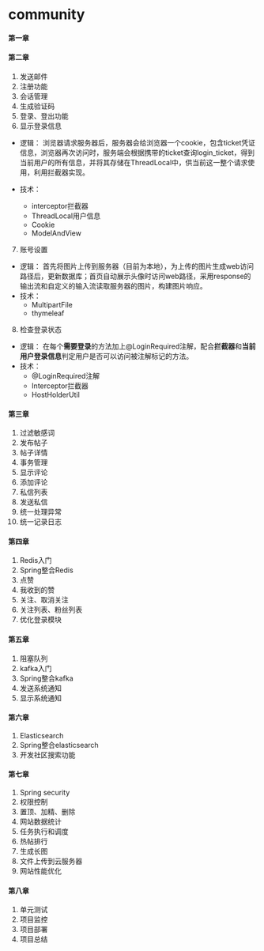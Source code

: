 # community

#### 第一章
#### 第二章
1. 发送邮件
2. 注册功能
3. 会话管理 
4. 生成验证码
5. 登录、登出功能
6. 显示登录信息
- 逻辑：
浏览器请求服务器后，服务器会给浏览器一个cookie，包含ticket凭证信息，浏览器再次访问时，服务端会根据携带的ticket查询login_ticket，得到当前用户的所有信息，并将其存储在ThreadLocal中，供当前这一整个请求使用，利用拦截器实现。

- 技术：
  - interceptor拦截器
  - ThreadLocal用户信息
  - Cookie
  - ModelAndView
7. 账号设置
- 逻辑：
首先将图片上传到服务器（目前为本地），为上传的图片生成web访问路径后，更新数据库；首页自动展示头像时访问web路径，采用response的输出流和自定义的输入流读取服务器的图片，构建图片响应。
- 技术：
  - MultipartFile
  - thymeleaf
8. 检查登录状态
- 逻辑：
在每个**需要登录**的方法加上@LoginRequired注解，配合**拦截器**和**当前用户登录信息**判定用户是否可以访问被注解标记的方法。
- 技术：
  - @LoginRequired注解
  - Interceptor拦截器
  - HostHolderUtil

#### 第三章
1. 过滤敏感词
2. 发布帖子
3. 帖子详情
4. 事务管理
5. 显示评论
6. 添加评论
7. 私信列表
8. 发送私信
9. 统一处理异常
10. 统一记录日志

#### 第四章
1. Redis入门
2. Spring整合Redis
3. 点赞
4. 我收到的赞
5. 关注、取消关注
6. 关注列表、粉丝列表
7. 优化登录模块

#### 第五章
1. 阻塞队列
2. kafka入门
3. Spring整合kafka
4. 发送系统通知
5. 显示系统通知

#### 第六章
1. Elasticsearch
2. Spring整合elasticsearch
3. 开发社区搜索功能

#### 第七章
1. Spring security
2. 权限控制
3. 置顶、加精、删除
4. 网站数据统计
5. 任务执行和调度
6. 热帖排行
7. 生成长图
8. 文件上传到云服务器
9. 网站性能优化

#### 第八章
1. 单元测试
2. 项目监控
3. 项目部署
4. 项目总结
